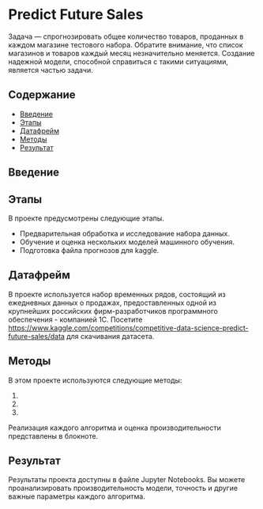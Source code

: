 # Predict Future Sales

Задача — спрогнозировать общее количество товаров, проданных в каждом магазине тестового набора. Обратите внимание, что список магазинов и товаров каждый месяц незначительно меняется. Создание надежной модели, способной справиться с такими ситуациями, является частью задачи.


## Содержание

- [Введение](#Введение)
- [Этапы](#Этапы)
- [Датафрейм](#Датафрейм)
- [Методы](#Методы)
- [Результат](#Результат)


## Введение



## Этапы

В проекте предусмотрены следующие этапы.

- Предварительная обработка и исследование набора данных.
- Обучение и оценка нескольких моделей машинного обучения.
- Подготовка файла прогнозов для kaggle.

## Датафрейм

В проекте используется набор временных рядов, состоящий из ежедневных данных о продажах, предоставленных одной из крупнейших российских фирм-разработчиков программного обеспечения - компанией 1С. Посетите https://www.kaggle.com/competitions/competitive-data-science-predict-future-sales/data
для скачивания датасета.

## Методы

В этом проекте используются следующие методы:

1.
2.
3.

Реализация каждого алгоритма и оценка производительности представлены в блокноте.

## Результат

Результаты проекта доступны в файле Jupyter Notebooks. Вы можете проанализировать производительность модели, точность и другие важные параметры каждого алгоритма.
